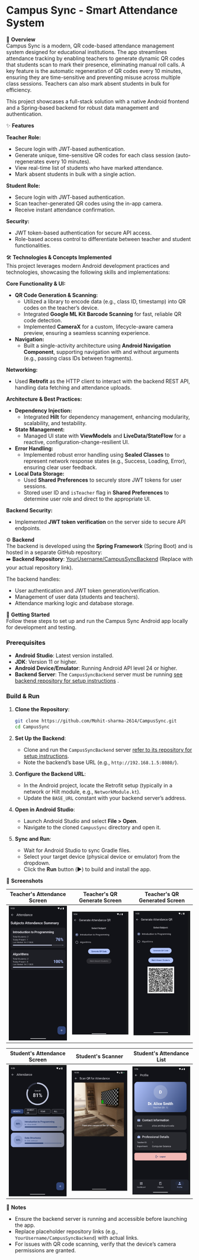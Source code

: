 # Campus Sync - Smart Attendance System

🚀 **Overview**  
Campus Sync is a modern, QR code-based attendance management system designed for educational institutions. The app streamlines attendance tracking by enabling teachers to generate dynamic QR codes that students scan to mark their presence, eliminating manual roll calls. A key feature is the automatic regeneration of QR codes every 10 minutes, ensuring they are time-sensitive and preventing misuse across multiple class sessions. Teachers can also mark absent students in bulk for efficiency.

This project showcases a full-stack solution with a native Android frontend and a Spring-based backend for robust data management and authentication.

✨ **Features**  

**Teacher Role:**  
- Secure login with JWT-based authentication.  
- Generate unique, time-sensitive QR codes for each class session (auto-regenerates every 10 minutes).  
- View real-time list of students who have marked attendance.  
- Mark absent students in bulk with a single action.  

**Student Role:**  
- Secure login with JWT-based authentication.  
- Scan teacher-generated QR codes using the in-app camera.  
- Receive instant attendance confirmation.  

**Security:**  
- JWT token-based authentication for secure API access.  
- Role-based access control to differentiate between teacher and student functionalities.  

🛠️ **Technologies & Concepts Implemented**  
This project leverages modern Android development practices and technologies, showcasing the following skills and implementations:

**Core Functionality & UI:**  
- **QR Code Generation & Scanning:**  
  - Utilized a library to encode data (e.g., class ID, timestamp) into QR codes on the teacher’s device.  
  - Integrated **Google ML Kit Barcode Scanning** for fast, reliable QR code detection.  
  - Implemented **CameraX** for a custom, lifecycle-aware camera preview, ensuring a seamless scanning experience.  
- **Navigation:**  
  - Built a single-activity architecture using **Android Navigation Component**, supporting navigation with and without arguments (e.g., passing class IDs between fragments).  

**Networking:**  
- Used **Retrofit** as the HTTP client to interact with the backend REST API, handling data fetching and attendance uploads.  

**Architecture & Best Practices:**  
- **Dependency Injection:**  
  - Integrated **Hilt** for dependency management, enhancing modularity, scalability, and testability.  
- **State Management:**  
  - Managed UI state with **ViewModels** and **LiveData/StateFlow** for a reactive, configuration-change-resilient UI.  
- **Error Handling:**  
  - Implemented robust error handling using **Sealed Classes** to represent network response states (e.g., Success, Loading, Error), ensuring clear user feedback.  
- **Local Data Storage:**  
  - Used **Shared Preferences** to securely store JWT tokens for user sessions.  
  - Stored user ID and `isTeacher` flag in **Shared Preferences** to determine user role and direct to the appropriate UI.  

**Backend Security:**  
- Implemented **JWT token verification** on the server side to secure API endpoints.  

⚙️ **Backend**  
The backend is developed using the **Spring Framework** (Spring Boot) and is hosted in a separate GitHub repository:  
➡️ **Backend Repository**: [YourUsername/CampusSyncBackend](https://github.com/YourUsername/CampusSyncBackend) (Replace with your actual repository link).  

The backend handles:  
- User authentication and JWT token generation/verification.  
- Management of user data (students and teachers).  
- Attendance marking logic and database storage.  

🚀 **Getting Started**  
Follow these steps to set up and run the Campus Sync Android app locally for development and testing.

### Prerequisites  
- **Android Studio**: Latest version installed.  
- **JDK**: Version 11 or higher.  
- **Android Device/Emulator**: Running Android API level 24 or higher.  
- **Backend Server**: The `CampusSyncBackend` server must be running [see backend repository for setup instructions](https://github.com/Mohit-sharma-2614/CampusSyncBackend)
.  

### Build & Run  
1. **Clone the Repository**:  
   ```bash
   git clone https://github.com/Mohit-sharma-2614/CampusSync.git
   cd CampusSync
   ```

2. **Set Up the Backend**:  
   - Clone and run the `CampusSyncBackend` server [refer to its repository for setup instructions](https://github.com/Mohit-sharma-2614/CampusSyncBackend).  
   - Note the backend’s base URL (e.g., `http://192.168.1.5:8080/`).  

3. **Configure the Backend URL**:  
   - In the Android project, locate the Retrofit setup (typically in a network or Hilt module, e.g., `NetworkModule.kt`).  
   - Update the `BASE_URL` constant with your backend server’s address.  

4. **Open in Android Studio**:  
   - Launch Android Studio and select **File > Open**.  
   - Navigate to the cloned `CampusSync` directory and open it.  

5. **Sync and Run**:  
   - Wait for Android Studio to sync Gradle files.  
   - Select your target device (physical device or emulator) from the dropdown.  
   - Click the **Run** button (▶️) to build and install the app.  

📸 **Screenshots**  

| Teacher's Attendance Screen | Teacher's QR Generate Screen | Teacher's QR Generated Screen |  
|-----------------------------|-----------------------------|-------------------------------|  
| <img src="./screenshot/teacher_attendance.png" alt="Teacher's Attendance Screen" width="250"/> | <img src="./screenshot/generate_qr_code.png" alt="Teacher's QR Generate Screen" width="250"/> | <img src="./screenshot/qr_code_generated.png" alt="Teacher's QR Generated Screen" width="250"/> |  

| Student's Attendance Screen | Student's Scanner | Student's Attendance List |  
|-----------------------------|-------------------|---------------------------|  
| <img src="./screenshot/student_attendance_screen.png" alt="Student's Attendance Screen" width="250"/> | <img src="./screenshot/qr_code_scan_screen.png" alt="Student's Scanner" width="250"/> | <img src="./screenshot/profile_screen.png" alt="Profile screen" width="250"/> |  

📝 **Notes**  
- Ensure the backend server is running and accessible before launching the app.  
- Replace placeholder repository links (e.g., `YourUsername/CampusSyncBackend`) with actual links.  
- For issues with QR code scanning, verify that the device’s camera permissions are granted.
